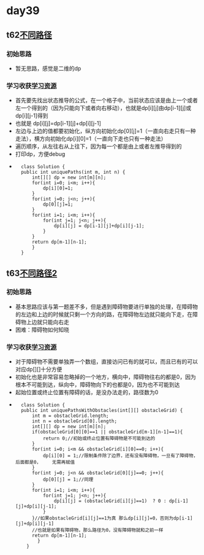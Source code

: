 # day39
## t62[不同路径](https://leetcode.cn/problems/unique-paths/)
### 初始思路
  - 暂无思路，感觉是二维的dp
### 学习收获[学习资源](https://programmercarl.com/0062.%E4%B8%8D%E5%90%8C%E8%B7%AF%E5%BE%84.html)
  - 首先要先找出状态推导的公式，在一个格子中，当前状态应该是由上一个或者左一个得到的（因为只能向下或者向右移动），也就是dp[i][j]由dp[i-1][j]或dp[i][j-1]得到
  - 也就是 dp[i][j]=dp[i-1][j]+dp[i][j-1]
  - 左边与上边的值都要初始化，纵方向初始化dp[0][j]=1（一直向右走只有一种走法），横方向初始化dp[i][0]=1（一直向下走也只有一种走法）
  - 遍历顺序，从左往右从上往下，因为每一个都是由上或者左推导得到的
  - 打印dp，方便debug
  - ```
      class Solution {
      public int uniquePaths(int m, int n) {
          int[][] dp = new int[m][n];
          for(int i=0; i<m; i++){
              dp[i][0]=1;
          }
          for(int j=0; j<n; j++){
              dp[0][j]=1;
          }
          for(int i=1; i<m; i++){
              for(int j=1; j<n; j++){
                  dp[i][j] = dp[i-1][j]+dp[i][j-1];
              }
          }
          return dp[m-1][n-1];
          }
      }
    ```
## t63[不同路径2](https://leetcode.cn/problems/unique-paths-ii/)
### 初始思路
  - 基本思路应该与第一题差不多，但是遇到障碍物要进行单独的处理，在障碍物的左边和上边的时候就只剩一个方向的路，在障碍物左边就只能向下走，在障碍物上边就只能向右走
  - 困难：障碍物如何知晓
### 学习收获[学习资源](https://programmercarl.com/0063.%E4%B8%8D%E5%90%8C%E8%B7%AF%E5%BE%84II.html)
  - 对于障碍物不需要单独弄一个数组，直接访问已有的就可以，而且已有的可以对应dp[][]十分方便
  - 初始化也是非常容易忽略掉的一个地方，横向中，障碍物往右的都是0，因为根本不可能到达，纵向中，障碍物向下的也都是0，因为也不可能到达
  - 起始位置或终止位置有障碍的话，是没办法走的，路径数为0
  - ```
      class Solution {
      public int uniquePathsWithObstacles(int[][] obstacleGrid) {
          int m = obstacleGrid.length;
          int n = obstacleGrid[0].length;
          int[][] dp = new int[m][n];
          if(obstacleGrid[0][0]==1 || obstacleGrid[m-1][n-1]==1){
              return 0;//初始或终止位置有障碍物是不可能到达的
          }
          for(int i=0; i<m && obstacleGrid[i][0]==0; i++){
              dp[i][0] = 1;//限制条件除了边界，还有没有障碍物，一旦有了障碍物，后面都是0，    无需再赋值
          }
          for(int j=0; j<n && obstacleGrid[0][j]==0; j++){
              dp[0][j] = 1;//同理
          }
          for(int i=1; i<m; i++){
              for(int j=1; j<n; j++){
                  dp[i][j] = (obstacleGrid[i][j]==1)  ? 0 : dp[i-1][j]+dp[i][j-1]; 
              }
          }//如果obstacleGrid[i][j]==1为真 那么dp[i][j]=0，否则为dp[i-1][j]+dp[i][j-1]
          //也就是如果有障碍物，那么路径为0，没有障碍物就和之前一样
          return dp[m-1][n-1];
            }
        }
    ```
